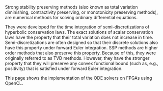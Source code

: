 
Strong stability preserving methods (also known as total variation diminishing, contractivity preserving, or monotonicity preserving methods), are numerical methods for solving ordinary differential equations. 

They were developed for the time integration of semi-discretizations of hyperbolic conservation laws. The exact solutions of scalar conservation laws have the property that their total variation does not increase in time. Semi-discretizations are often designed so that their discrete solutions also have this property under forward Euler integration. SSP methods are higher order methods that also preserve this property. Because of this, they were originally referred to as TVD methods. However, they have the stronger property that they will preserve any convex functional bound (such as, e.g., positivity) that is satisfied under forward Euler integration. 

This page shows the implementation of the ODE solvers on FPGAs using OpenCL.

